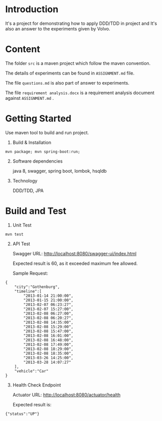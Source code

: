# Introduction 

It's a project for demonstrating how to apply DDD/TDD in project and It's also an answer to the experiments given by Volvo.

# Content

The folder `src` is a maven project which follow the maven convention.

The details of experiments can be found in `ASSIGNMENT.md` file.

The file `questions.md` is also part of answer to experiments.

The file `requirement analysis.docx` is a requirement analysis document against `ASSIGNMENT.md` .

# Getting Started

Use maven tool to build and run project.

1.	Build & Installation

~~~
mvn package; mvn spring-boot:run;
~~~

2.	Software dependencies

    java 8, swagger, spring boot, lombok, hsqldb

3.  Technology

    DDD/TDD, JPA

# Build and Test

1. Unit Test

~~~
mvn test
~~~

2. API Test

    Swagger URL: <http://localhost:8080/swagger-ui/index.html>
    
    Expected result is 60, as it exceeded maximum fee allowed.
    
    Sample Request:
~~~
{
    "city":"Gothenburg",
    "timeline":[
        "2013-01-14 21:00:00",
        "2013-01-15 21:00:00",
        "2013-02-07 06:23:27",
        "2013-02-07 15:27:00",
        "2013-02-08 06:27:00",
        "2013-02-08 06:20:27",
        "2013-02-08 14:35:00",
        "2013-02-08 15:29:00",
        "2013-02-08 15:47:00",
        "2013-02-08 16:01:00",
        "2013-02-08 16:48:00",
        "2013-02-08 17:49:00",
        "2013-02-08 18:29:00",
        "2013-02-08 18:35:00",
        "2013-03-26 14:25:00",
        "2013-03-28 14:07:27"
    ],
    "vehicle":"Car"
}
~~~

3. Health Check Endpoint

    Actuator URL: <http://localhost:8080/actuator/health>
    
    Expected result is:

~~~
{"status":"UP"}
~~~

